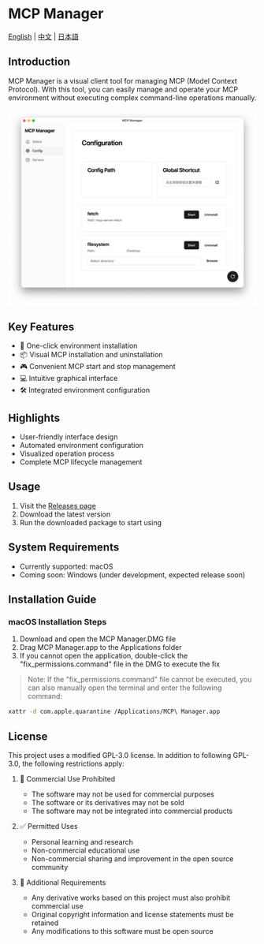 # MCP Manager

[English](README.md) | [中文](README_zh.md) | [日本語](README_ja.md)

## Introduction

MCP Manager is a visual client tool for managing MCP (Model Context Protocol). With this tool, you can easily manage and operate your MCP environment without executing complex command-line operations manually.

![MCP Manager Screenshot](docs/img/app.png)

## Key Features

- 🚀 One-click environment installation
- 📦 Visual MCP installation and uninstallation
- 🎮 Convenient MCP start and stop management
- 💻 Intuitive graphical interface
- 🛠 Integrated environment configuration

## Highlights

- User-friendly interface design
- Automated environment configuration
- Visualized operation process
- Complete MCP lifecycle management

## Usage

1. Visit the [Releases page](../../releases)
2. Download the latest version
3. Run the downloaded package to start using

## System Requirements

- Currently supported: macOS
- Coming soon: Windows (under development, expected release soon)

## Installation Guide

### macOS Installation Steps

1. Download and open the MCP Manager.DMG file
2. Drag MCP Manager.app to the Applications folder
3. If you cannot open the application, double-click the "fix_permissions.command" file in the DMG to execute the fix

> Note: If the "fix_permissions.command" file cannot be executed, you can also manually open the terminal and enter the following command:

```bash
xattr -d com.apple.quarantine /Applications/MCP\ Manager.app
```

## License

This project uses a modified GPL-3.0 license. In addition to following GPL-3.0, the following restrictions apply:

1. 🚫 Commercial Use Prohibited

   - The software may not be used for commercial purposes
   - The software or its derivatives may not be sold
   - The software may not be integrated into commercial products

2. ✅ Permitted Uses

   - Personal learning and research
   - Non-commercial educational use
   - Non-commercial sharing and improvement in the open source community

3. 📝 Additional Requirements

   - Any derivative works based on this project must also prohibit commercial use
   - Original copyright information and license statements must be retained
   - Any modifications to this software must be open source

